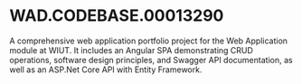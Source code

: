 # WAD.CODEBASE.00013290
A comprehensive web application portfolio project for the Web Application module at WIUT. It includes an Angular SPA demonstrating CRUD operations, software design principles, and Swagger API documentation, as well as an ASP.Net Core API with Entity Framework.
